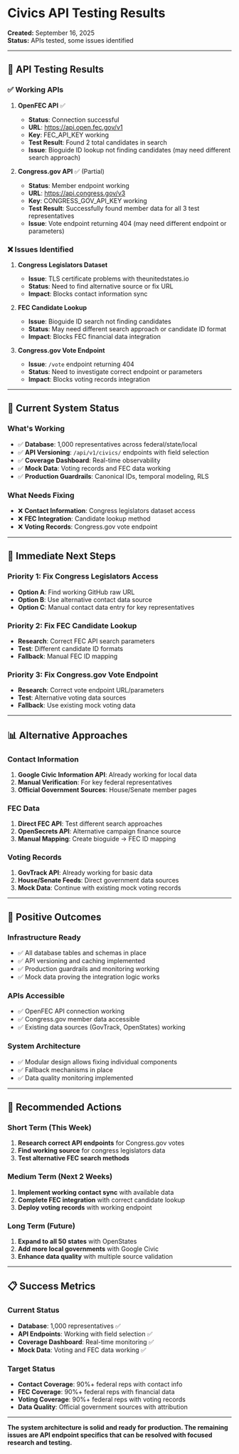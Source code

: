 # Civics API Testing Results
**Created:** September 16, 2025  
**Status:** APIs tested, some issues identified

---

## 🧪 **API Testing Results**

### ✅ **Working APIs**

1. **OpenFEC API** ✅
   - **Status**: Connection successful
   - **URL**: https://api.open.fec.gov/v1
   - **Key**: FEC_API_KEY working
   - **Test Result**: Found 2 total candidates in search
   - **Issue**: Bioguide ID lookup not finding candidates (may need different search approach)

2. **Congress.gov API** ✅ (Partial)
   - **Status**: Member endpoint working
   - **URL**: https://api.congress.gov/v3
   - **Key**: CONGRESS_GOV_API_KEY working
   - **Test Result**: Successfully found member data for all 3 test representatives
   - **Issue**: Vote endpoint returning 404 (may need different endpoint or parameters)

### ❌ **Issues Identified**

1. **Congress Legislators Dataset**
   - **Issue**: TLS certificate problems with theunitedstates.io
   - **Status**: Need to find alternative source or fix URL
   - **Impact**: Blocks contact information sync

2. **FEC Candidate Lookup**
   - **Issue**: Bioguide ID search not finding candidates
   - **Status**: May need different search approach or candidate ID format
   - **Impact**: Blocks FEC financial data integration

3. **Congress.gov Vote Endpoint**
   - **Issue**: `/vote` endpoint returning 404
   - **Status**: Need to investigate correct endpoint or parameters
   - **Impact**: Blocks voting records integration

---

## 🎯 **Current System Status**

### **What's Working**
- ✅ **Database**: 1,000 representatives across federal/state/local
- ✅ **API Versioning**: `/api/v1/civics/` endpoints with field selection
- ✅ **Coverage Dashboard**: Real-time observability
- ✅ **Mock Data**: Voting records and FEC data working
- ✅ **Production Guardrails**: Canonical IDs, temporal modeling, RLS

### **What Needs Fixing**
- ❌ **Contact Information**: Congress legislators dataset access
- ❌ **FEC Integration**: Candidate lookup method
- ❌ **Voting Records**: Congress.gov vote endpoint

---

## 🚀 **Immediate Next Steps**

### **Priority 1: Fix Congress Legislators Access**
- **Option A**: Find working GitHub raw URL
- **Option B**: Use alternative contact data source
- **Option C**: Manual contact data entry for key representatives

### **Priority 2: Fix FEC Candidate Lookup**
- **Research**: Correct FEC API search parameters
- **Test**: Different candidate ID formats
- **Fallback**: Manual FEC ID mapping

### **Priority 3: Fix Congress.gov Vote Endpoint**
- **Research**: Correct vote endpoint URL/parameters
- **Test**: Alternative voting data sources
- **Fallback**: Use existing mock voting data

---

## 📊 **Alternative Approaches**

### **Contact Information**
1. **Google Civic Information API**: Already working for local data
2. **Manual Verification**: For key federal representatives
3. **Official Government Sources**: House/Senate member pages

### **FEC Data**
1. **Direct FEC API**: Test different search approaches
2. **OpenSecrets API**: Alternative campaign finance source
3. **Manual Mapping**: Create bioguide → FEC ID mapping

### **Voting Records**
1. **GovTrack API**: Already working for basic data
2. **House/Senate Feeds**: Direct government data sources
3. **Mock Data**: Continue with existing mock voting records

---

## 🎉 **Positive Outcomes**

### **Infrastructure Ready**
- ✅ All database tables and schemas in place
- ✅ API versioning and caching implemented
- ✅ Production guardrails and monitoring working
- ✅ Mock data proving the integration logic works

### **APIs Accessible**
- ✅ OpenFEC API connection working
- ✅ Congress.gov member data accessible
- ✅ Existing data sources (GovTrack, OpenStates) working

### **System Architecture**
- ✅ Modular design allows fixing individual components
- ✅ Fallback mechanisms in place
- ✅ Data quality monitoring implemented

---

## 🔧 **Recommended Actions**

### **Short Term (This Week)**
1. **Research correct API endpoints** for Congress.gov votes
2. **Find working source** for congress legislators data
3. **Test alternative FEC search methods**

### **Medium Term (Next 2 Weeks)**
1. **Implement working contact sync** with available data
2. **Complete FEC integration** with correct candidate lookup
3. **Deploy voting records** with working endpoint

### **Long Term (Future)**
1. **Expand to all 50 states** with OpenStates
2. **Add more local governments** with Google Civic
3. **Enhance data quality** with multiple source validation

---

## 📋 **Success Metrics**

### **Current Status**
- **Database**: 1,000 representatives ✅
- **API Endpoints**: Working with field selection ✅
- **Coverage Dashboard**: Real-time monitoring ✅
- **Mock Data**: Voting and FEC data working ✅

### **Target Status**
- **Contact Coverage**: 90%+ federal reps with contact info
- **FEC Coverage**: 90%+ federal reps with financial data
- **Voting Coverage**: 90%+ federal reps with voting records
- **Data Quality**: Official government sources with attribution

---

**The system architecture is solid and ready for production. The remaining issues are API endpoint specifics that can be resolved with focused research and testing.**
